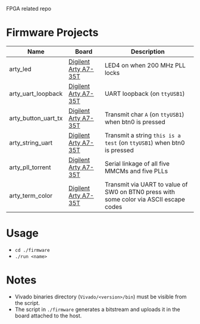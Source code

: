 FPGA related repo

# Firmware Projects

|Name|Board|Description|
|---|---|---|
|arty_led|[Digilent Arty A7-35T](https://store.digilentinc.com/arty-a7-artix-7-fpga-development-board-for-makers-and-hobbyists/)|LED4 on when 200 MHz PLL locks|
|arty_uart_loopback|[Digilent Arty A7-35T](https://store.digilentinc.com/arty-a7-artix-7-fpga-development-board-for-makers-and-hobbyists/)|UART loopback (on ``ttyUSB1``)|
|arty_button_uart_tx|[Digilent Arty A7-35T](https://store.digilentinc.com/arty-a7-artix-7-fpga-development-board-for-makers-and-hobbyists/)|Transmit char ``A`` (on ``ttyUSB1``) when btn0 is pressed|
|arty_string_uart|[Digilent Arty A7-35T](https://store.digilentinc.com/arty-a7-artix-7-fpga-development-board-for-makers-and-hobbyists/)|Transmit a string ``this is a test`` (on ``ttyUSB1``) when btn0 is pressed|
|arty_pll_torrent|[Digilent Arty A7-35T](https://store.digilentinc.com/arty-a7-artix-7-fpga-development-board-for-makers-and-hobbyists/)|Serial linkage of all five MMCMs and five PLLs|
|arty_term_color|[Digilent Arty A7-35T](https://store.digilentinc.com/arty-a7-artix-7-fpga-development-board-for-makers-and-hobbyists/)|Transmit via UART to value of SW0 on BTN0 press with some color via ASCII escape codes|

# Usage

* ``cd ./firmware``
* ``./run <name>``

# Notes

* Vivado binaries directory (``Vivado/<version>/bin``) must be visible from the script.
* The script in ``./firmware`` generates a bitstream and uploads it in the board attached to the host.
